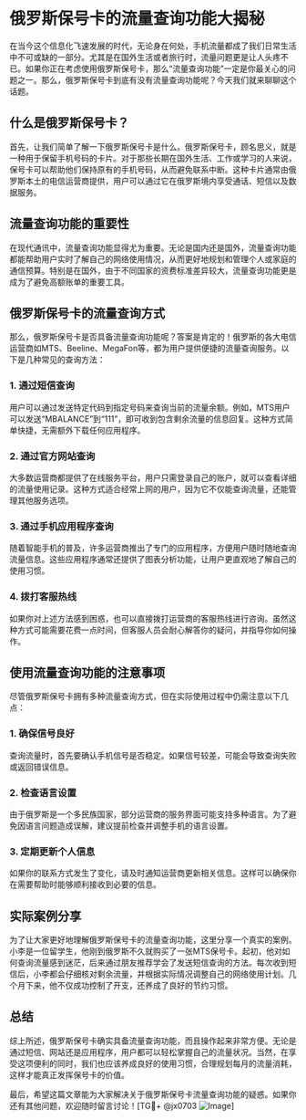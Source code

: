 # 俄罗斯保号卡的流量查询功能大揭秘

在当今这个信息化飞速发展的时代，无论身在何处，手机流量都成了我们日常生活中不可或缺的一部分。尤其是在国外生活或者旅行时，流量问题更是让人头疼不已。如果你正在考虑使用俄罗斯保号卡，那么“流量查询功能”一定是你最关心的问题之一。那么，俄罗斯保号卡到底有没有流量查询功能呢？今天我们就来聊聊这个话题。

## 什么是俄罗斯保号卡？

首先，让我们简单了解一下俄罗斯保号卡是什么。俄罗斯保号卡，顾名思义，就是一种用于保留手机号码的卡片。对于那些长期在国外生活、工作或学习的人来说，保号卡可以帮助他们保持原有的手机号码，从而避免联系中断。这种卡片通常由俄罗斯本土的电信运营商提供，用户可以通过它在俄罗斯境内享受通话、短信以及数据服务。

## 流量查询功能的重要性

在现代通讯中，流量查询功能显得尤为重要。无论是国内还是国外，流量查询功能都能帮助用户实时了解自己的网络使用情况，从而更好地规划和管理个人或家庭的通信预算。特别是在国外，由于不同国家的资费标准差异较大，流量查询功能更是成为了避免高额账单的重要工具。

## 俄罗斯保号卡的流量查询方式

那么，俄罗斯保号卡是否具备流量查询功能呢？答案是肯定的！俄罗斯的各大电信运营商如MTS、Beeline、MegaFon等，都为用户提供便捷的流量查询服务。以下是几种常见的查询方法：

### 1. **通过短信查询**
   用户可以通过发送特定代码到指定号码来查询当前的流量余额。例如，MTS用户可以发送“MBALANCE”到“111”，即可收到包含剩余流量的信息回复。这种方式简单快捷，无需额外下载任何应用程序。

### 2. **通过官方网站查询**
   大多数运营商都提供了在线服务平台，用户只需登录自己的账户，就可以查看详细的流量使用记录。这种方式适合经常上网的用户，因为它不仅能查询流量，还能管理其他服务选项。

### 3. **通过手机应用程序查询**
   随着智能手机的普及，许多运营商推出了专门的应用程序，方便用户随时随地查询流量信息。这些应用程序通常还提供了图表分析功能，让用户更直观地了解自己的使用习惯。

### 4. **拨打客服热线**
   如果你对上述方法感到困惑，也可以直接拨打运营商的客服热线进行咨询。虽然这种方式可能需要花费一点时间，但客服人员会耐心解答你的疑问，并指导你如何操作。

## 使用流量查询功能的注意事项

尽管俄罗斯保号卡拥有多种流量查询方式，但在实际使用过程中仍需注意以下几点：

### 1. **确保信号良好**
   查询流量时，首先要确认手机信号是否稳定。如果信号较差，可能会导致查询失败或返回错误信息。

### 2. **检查语言设置**
   由于俄罗斯是一个多民族国家，部分运营商的服务界面可能支持多种语言。为了避免因语言问题造成误解，建议提前检查并调整手机的语言设置。

### 3. **定期更新个人信息**
   如果你的联系方式发生了变化，请及时通知运营商更新相关信息。这样可以确保你在需要帮助时能够顺利接收到必要的信息。

## 实际案例分享

为了让大家更好地理解俄罗斯保号卡的流量查询功能，这里分享一个真实的案例。小李是一位留学生，他刚到俄罗斯不久就购买了一张MTS保号卡。起初，他对如何查询流量感到迷茫，后来通过朋友推荐学会了发送短信查询的方法。每次收到短信后，小李都会仔细核对剩余流量，并根据实际情况调整自己的网络使用计划。几个月下来，他不仅成功控制了开支，还养成了良好的节约习惯。

## 总结

综上所述，俄罗斯保号卡确实具备流量查询功能，而且操作起来非常方便。无论是通过短信、网站还是应用程序，用户都可以轻松掌握自己的流量状况。当然，在享受这项便利的同时，我们也应该养成良好的使用习惯，合理规划每月的流量消耗，这样才能真正发挥保号卡的价值。

最后，希望这篇文章能为大家解决关于俄罗斯保号卡流量查询功能的疑惑。如果你还有其他问题，欢迎随时留言讨论！[TG💪+ @jx0703 ![Image](https://github.com/user-attachments/assets/dbca1d08-cadb-493c-b0ec-ad6f7a83f270)]